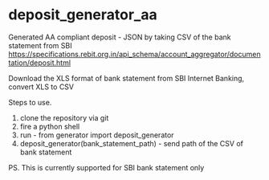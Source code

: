 # deposit_generator_aa
Generated AA compliant deposit - JSON by taking CSV of the bank statement from SBI
https://specifications.rebit.org.in/api_schema/account_aggregator/documentation/deposit.html

Download the XLS format of bank statement from SBI Internet Banking, convert XLS to CSV

Steps to use.
1. clone the repository via git
2. fire a python shell
3. run - from generator import deposit_generator
4. deposit_generator(bank_statement_path) - send path of the CSV of bank statement

PS. This is currently supported for SBI bank statement only
